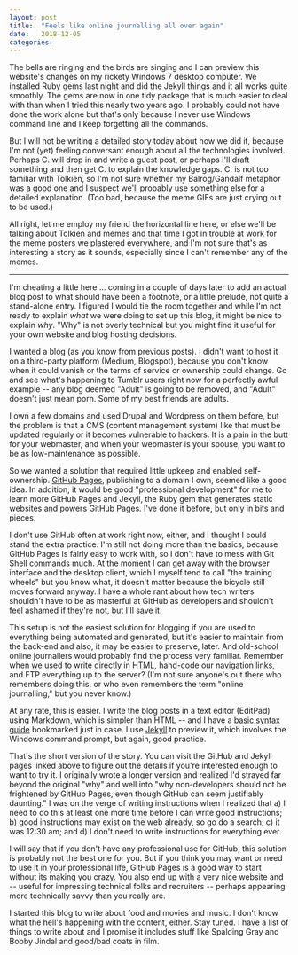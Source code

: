 ```yaml
---
layout: post
title:  "Feels like online journalling all over again"
date:   2018-12-05 
categories: 
---
```


The bells are ringing and the birds are singing and I can preview this website's changes on my rickety Windows 7 desktop computer. We installed Ruby gems last night and did the Jekyll things and it all works quite smoothly. The gems are now in one tidy package that is much easier to deal with than when I tried this nearly two years ago. I probably could not have done the work alone but that's only because I never use Windows command line and I keep forgetting all the commands. 

But I will not be writing a detailed story today about how we did it, because I'm not (yet) feeling conversant enough about all the technologies involved. Perhaps C. will drop in and write a guest post, or perhaps I'll draft something and then get C. to explain the knowledge gaps. C. is not too familiar with Tolkien, so I'm not sure whether my Balrog/Gandalf metaphor was a good one and I suspect we'll probably use something else for a detailed explanation. (Too bad, because the meme GIFs are just crying out to be used.)

All right, let me employ my friend the horizontal line here, or else we'll be talking about Tolkien and memes and that time I got in trouble at work for the meme posters we plastered everywhere, and I'm not sure that's as interesting a story as it sounds, especially since I can't remember any of the memes. 

----

I'm cheating a little here ... coming in a couple of days later to add an actual blog post to what should have been a footnote, or a little prelude, not quite a stand-alone entry. I figured I would tie the room together and while I'm not ready to explain *what* we were doing to set up this blog, it might be nice to explain *why*. "Why" is not overly technical but you might find it useful for your own website and blog hosting decisions.

I wanted a blog (as you know from previous posts). I didn't want to host it on a third-party platform (Medium, Blogspot), because you don't know when it could vanish or the terms of service or ownership could change. Go and see what's happening to Tumblr users right now for a perfectly awful example -- any blog deemed "Adult" is going to be removed, and "Adult" doesn't just mean porn. Some of my best friends are adults.

I own a few domains and used Drupal and Wordpress on them before, but the problem is that a CMS (content management system) like that must be updated regularly or it becomes vulnerable to hackers. It is a pain in the butt for your webmaster, and when your webmaster is your spouse, you want to be as low-maintenance as possible.

So we wanted a solution that required little upkeep and enabled self-ownership. [GitHub Pages](https://pages.github.com/), publishing to a domain I own, seemed like a good idea. In addition, it would be good "professional development" for me to learn more GitHub Pages and Jekyll, the Ruby gem that generates static websites and powers GitHub Pages. I've done it before, but only in bits and pieces.

I don't use GitHub often at work right now, either, and I thought I could stand the extra practice. I'm still not doing more than the basics, because GitHub Pages is fairly easy to work with, so I don't have to mess with Git Shell commands much. At the moment I can get away with the browser interface and the desktop client, which I myself tend to call "the training wheels" but you know what, it doesn't matter because the bicycle still moves forward anyway. I have a whole rant about how tech writers shouldn't have to be as masterful at GitHub as developers and shouldn't feel ashamed if they're not, but I'll save it.

This setup is not the easiest solution for blogging if you are used to everything being automated and generated, but it's easier to maintain from the back-end and also, it may be easier to preserve, later. And old-school online journallers would probably find the process very familiar. Remember when we used to write directly in HTML, hand-code our navigation links, and FTP everything up to the server? (I'm not sure anyone's out there who remembers doing this, or who even remembers the term "online journalling," but you never know.)

At any rate, this is easier. I write the blog posts in a text editor (EditPad) using Markdown, which is simpler than HTML -- and I have a [basic syntax guide](https://www.markdownguide.org/basic-syntax/) bookmarked just in case. I use [Jekyll](https://jekyllrb.com/) to preview it, which involves the Windows command prompt, but again, good practice.

That's the short version of the story. You can visit the GitHub and Jekyll pages linked above to figure out the details if you're interested enough to want to try it. I originally wrote a longer version and realized I'd strayed far beyond the original "why" and well into "why non-developers should not be frightened by GitHub Pages, even though GitHub can seem justifiably daunting." I was on the verge of writing instructions when I realized that a) I need to do this at least one more time before I can write good instructions; b) good instructions may exist on the web already, so go do a search; c) it was 12:30 am; and d) I don't need to write instructions for everything ever.

I will say that if you don't have any professional use for GitHub, this solution is probably not the best one for you. But if you think you may want or need to use it in your professional life, GitHub Pages is a good way to start without its making you crazy. You also end up with a very nice website and -- useful for impressing technical folks and recruiters -- perhaps appearing more technically savvy than you really are.

I started this blog to write about food and movies and music. I don't know what the hell's happening with the content, either. Stay tuned. I have a list of things to write about and I promise it includes stuff like Spalding Gray and Bobby Jindal and good/bad coats in film.

